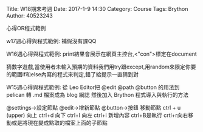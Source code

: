 Title: W18期末考週
Date: 2017-1-9 14:30
Category: Course
Tags: Brython
Author: 40523243

心得OR程式範例


w17週心得與程式範例:
補假沒有課QQ


W16週心得與程式範例:
print結果會展示在網頁主控台,<"con">標定在document

猜數字遊戲,當使用者未輸入預期的資料我們用try跟except,用random來限定你要的範圍if和else內寫的程式來判定,錯了給提示一直猜到對


W15週心得與程式範例:
從 Leo Editor把 @edit @path @button 的用法到 pelican 轉 .md 檔案成為 blog 網誌 然後加入 Brython 程式導入與執行的方法

@settings->設定節點 @edit->增新節點 @button->按鈕 移動節點 ctrl + u (upper) 向上 ctrl+d 向下 ctrl+l 向左 ctrl+i 新增內容 ctrl+B是執行 crtl+r向右移動或是將現在變成點取的檔案上面的子節點


